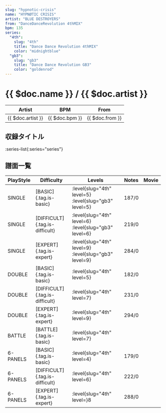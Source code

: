 ```yaml
---
slug: "hypnotic-crisis"
name: "HYPNØTIC CRISIS"
artist: "BLUE DESTROYERS"
from: "DanceDanceRevolution 4thMIX"
bpm: 135
series:
  "4th":
    slug: "4th"
    title: "Dance Dance Revolution 4thMIX"
    color: "midnightblue"
  "gb3":
    slug: "gb3"
    title: "Dance Dance Revolution GB3"
    color: "goldenrod"
---
```


# {{ $doc.name }} / {{ $doc.artist }}

|Artist|BPM|From|
|------|---|----|
|{{ $doc.artist }}|{{ $doc.bpm }}|{{ $doc.from }}|

## 収録タイトル

:series-list{:series="series"}

## 譜面一覧

|PlayStyle|Difficulty|Levels|Notes|Movie|
|---------|----------|------|-----|-----|
|SINGLE|[BASIC]{.tag.is-basic}|:level{slug="4th" level=5} :level{slug="gb3" level=5}|187/0||
|SINGLE|[DIFFICULT]{.tag.is-difficult}|:level{slug="4th" level=6} :level{slug="gb3" level=6}|219/0||
|SINGLE|[EXPERT]{.tag.is-expert}|:level{slug="4th" level=9} :level{slug="gb3" level=9}|284/0||
|DOUBLE|[BASIC]{.tag.is-basic}|:level{slug="4th" level=5}|182/0||
|DOUBLE|[DIFFICULT]{.tag.is-difficult}|:level{slug="4th" level=7}|231/0||
|DOUBLE|[EXPERT]{.tag.is-expert}|:level{slug="4th" level=9}|294/0||
|BATTLE|[BATTLE]{.tag.is-basic}|:level{slug="4th" level=7}|||
|6-PANELS|[BASIC]{.tag.is-basic}|:level{slug="4th" level=4}|179/0||
|6-PANELS|[DIFFICULT]{.tag.is-difficult}|:level{slug="4th" level=6}|222/0||
|6-PANELS|[EXPERT]{.tag.is-expert}|:level{slug="4th" level=}8|288/0||

